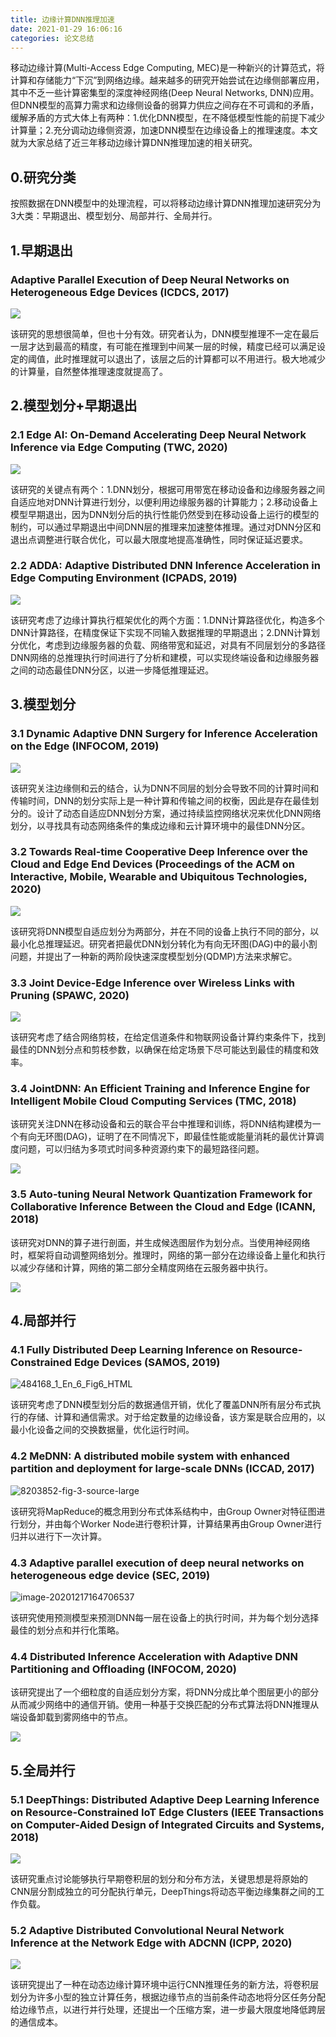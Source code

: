 ```yaml
---
title: 边缘计算DNN推理加速
date: 2021-01-29 16:06:16
categories: 论文总结
---
```


移动边缘计算(Multi-Access Edge Computing, MEC)是一种新兴的计算范式，将计算和存储能力“下沉”到网络边缘。越来越多的研究开始尝试在边缘侧部署应用，其中不乏一些计算密集型的深度神经网络(Deep Neural Networks, DNN)应用。但DNN模型的高算力需求和边缘侧设备的弱算力供应之间存在不可调和的矛盾，缓解矛盾的方式大体上有两种：1.优化DNN模型，在不降低模型性能的前提下减少计算量；2.充分调动边缘侧资源，加速DNN模型在边缘设备上的推理速度。本文就为大家总结了近三年移动边缘计算DNN推理加速的相关研究。

## 0.研究分类

按照数据在DNN模型中的处理流程，可以将移动边缘计算DNN推理加速研究分为3大类：早期退出、模型划分、局部并行、全局并行。

## 1.早期退出

### Adaptive Parallel Execution of Deep Neural Networks on Heterogeneous Edge Devices (ICDCS, 2017)

![](https://gitee.com/molinchn/BlogImage/raw/master/duanyang/20201224143948.gif)

该研究的思想很简单，但也十分有效。研究者认为，DNN模型推理不一定在最后一层才达到最高的精度，有可能在推理到中间某一层的时候，精度已经可以满足设定的阈值，此时推理就可以退出了，该层之后的计算都可以不用进行。极大地减少的计算量，自然整体推理速度就提高了。

## 2.模型划分+早期退出

### 2.1 Edge AI: On-Demand Accelerating Deep Neural Network Inference via Edge Computing (TWC, 2020)

![](https://gitee.com/molinchn/BlogImage/raw/master/duanyang/20201224144229.gif)

该研究的关键点有两个：1.DNN划分，根据可用带宽在移动设备和边缘服务器之间自适应地对DNN计算进行划分，以便利用边缘服务器的计算能力；2.移动设备上模型早期退出，因为DNN划分后的执行性能仍然受到在移动设备上运行的模型的制约，可以通过早期退出中间DNN层的推理来加速整体推理。通过对DNN分区和 退出点调整进行联合优化，可以最大限度地提高准确性，同时保证延迟要求。

### 2.2 ADDA: Adaptive Distributed DNN Inference Acceleration in Edge Computing Environment (ICPADS, 2019)

![](https://gitee.com/molinchn/BlogImage/raw/master/duanyang/20201224144310.gif)

该研究考虑了边缘计算执行框架优化的两个方面：1.DNN计算路径优化，构造多个DNN计算路径，在精度保证下实现不同输入数据推理的早期退出；2.DNN计算划分优化，考虑到边缘服务器的负载、网络带宽和延迟，对具有不同层划分的多路径DNN网络的总推理执行时间进行了分析和建模，可以实现终端设备和边缘服务器之间的动态最佳DNN分区，以进一步降低推理延迟。

## 3.模型划分

### 3.1 Dynamic Adaptive DNN Surgery for Inference Acceleration on the Edge (INFOCOM, 2019)

![](https://gitee.com/molinchn/BlogImage/raw/master/duanyang/20201224144653.gif)

该研究关注边缘侧和云的结合，认为DNN不同层的划分会导致不同的计算时间和传输时间，DNN的划分实际上是一种计算和传输之间的权衡，因此是存在最佳划分的。设计了动态自适应DNN划分方案，通过持续监控网络状况来优化DNN网络划分，以寻找具有动态网络条件的集成边缘和云计算环境中的最佳DNN分区。

### 3.2 Towards Real-time Cooperative Deep Inference over the Cloud and Edge End Devices (Proceedings of the ACM on Interactive, Mobile, Wearable and Ubiquitous Technologies, 2020)

![](https://gitee.com/molinchn/BlogImage/raw/master/duanyang/20201224144735.png)

该研究将DNN模型自适应划分为两部分，并在不同的设备上执行不同的部分，以最小化总推理延迟。研究者把最优DNN划分转化为有向无环图(DAG)中的最小割问题，并提出了一种新的两阶段快速深度模型划分(QDMP)方法来求解它。

### 3.3 Joint Device-Edge Inference over Wireless Links with Pruning (SPAWC, 2020)

![](https://gitee.com/molinchn/BlogImage/raw/master/duanyang/20201224145224.gif)

该研究考虑了结合网络剪枝，在给定信道条件和物联网设备计算约束条件下，找到最佳的DNN划分点和剪枝参数，以确保在给定场景下尽可能达到最佳的精度和效率。

### 3.4 JointDNN: An Efficient Training and Inference Engine for Intelligent Mobile Cloud Computing Services (TMC, 2018)

该研究关注DNN在移动设备和云的联合平台中推理和训练，将DNN结构建模为一个有向无环图(DAG)，证明了在不同情况下，即最佳性能或能量消耗的最优计算调度问题，可以归结为多项式时间多种资源约束下的最短路径问题。

![](https://gitee.com/molinchn/BlogImage/raw/master/duanyang/20201224145309.png)

### 3.5 Auto-tuning Neural Network Quantization Framework for Collaborative Inference Between the Cloud and Edge (ICANN, 2018)

该研究对DNN的算子进行剖面，并生成候选图层作为划分点。当使用神经网络时，框架将自动调整网络划分。推理时，网络的第一部分在边缘设备上量化和执行以减少存储和计算，网络的第二部分全精度网络在云服务器中执行。

![](https://gitee.com/molinchn/BlogImage/raw/master/duanyang/20201224145342.gif)

## 4.局部并行

### 4.1 Fully Distributed Deep Learning Inference on Resource-Constrained Edge Devices (SAMOS, 2019)

![484168_1_En_6_Fig6_HTML](https://gitee.com/molinchn/BlogImage/raw/master/duanyang/20201224145413.png)

该研究考虑了DNN模型划分后的数据通信开销，优化了覆盖DNN所有层分布式执行的存储、计算和通信需求。对于给定数量的边缘设备，该方案是联合应用的，以最小化设备之间的交换数据量，优化运行时间。

### 4.2 MeDNN: A distributed mobile system with enhanced partition and deployment for large-scale DNNs (ICCAD, 2017)

![8203852-fig-3-source-large](https://gitee.com/molinchn/BlogImage/raw/master/duanyang/20201224145424.gif)

该研究将MapReduce的概念用到分布式体系结构中，由Group Owner对特征图进行划分，并由每个Worker Node进行卷积计算，计算结果再由Group Owner进行归并以进行下一次计算。

### 4.3 Adaptive parallel execution of deep neural networks on heterogeneous edge device (SEC, 2019)

![image-20201217164706537](https://gitee.com/molinchn/BlogImage/raw/master/duanyang/20201224145548.png)

该研究使用预测模型来预测DNN每一层在设备上的执行时间，并为每个划分选择最佳的划分点和并行化策略。

### 4.4 Distributed Inference Acceleration with Adaptive DNN Partitioning and Offloading (INFOCOM, 2020)

该研究提出了一个细粒度的自适应划分方案，将DNN分成比单个图层更小的部分从而减少网络中的通信开销。使用一种基于交换匹配的分布式算法将DNN推理从端设备卸载到雾网络中的节点。

![](https://gitee.com/molinchn/BlogImage/raw/master/duanyang/20201224145640.gif)

## 5.全局并行

### 5.1 DeepThings: Distributed Adaptive Deep Learning Inference on Resource-Constrained IoT Edge Clusters (IEEE Transactions on Computer-Aided Design of Integrated Circuits and Systems, 2018)

![](https://gitee.com/molinchn/BlogImage/raw/master/duanyang/20201224145658.png)

该研究重点讨论能够执行早期卷积层的划分和分布方法，关键思想是将原始的CNN层分割成独立的可分配执行单元，DeepThings将动态平衡边缘集群之间的工作负载。

### 5.2 Adaptive Distributed Convolutional Neural Network Inference at the Network Edge with ADCNN (ICPP, 2020)

![](https://gitee.com/molinchn/BlogImage/raw/master/duanyang/20201224145719.jpg)

该研究提出了一种在动态边缘计算环境中运行CNN推理任务的新方法，将卷积层划分为许多小型的独立计算任务，根据边缘节点的当前条件动态地将分区任务分配给边缘节点，以进行并行处理，还提出一个压缩方案，进一步最大限度地降低跨层的通信成本。

